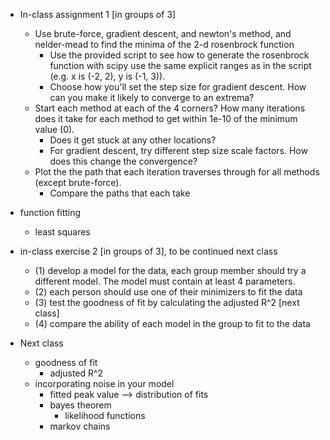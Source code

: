 * In-class assignment 1 [in groups of 3]
    * Use brute-force, gradient descent, and newton's method, and nelder-mead to
      find the minima of the 2-d rosenbrock function
        * Use the provided script to see how to generate the rosenbrock function
          with scipy use the same explicit ranges as in the script
          (e.g. x is (-2, 2), y is (-1, 3)).
        * Choose how you'll set the step size for gradient descent. How
          can you make it likely to converge to an extrema?
    * Start each method at each of the 4 corners? How many iterations does
      it take for each method to get within 1e-10 of the minimum value (0).
         * Does it get stuck at any other locations?
         * For gradient descent, try different step size scale factors. How
           does this change the convergence?
    * Plot the the path that each iteration traverses through for all
      methods (except brute-force).
        * Compare the paths that each take
       
* function fitting
    * least squares

* in-class exercise 2 [in groups of 3], to be continued next class
    * (1) develop a model for the data, each group member should try a 
          different model. The model must contain at least 4 parameters.
    * (2) each person should use one of their minimizers to fit the data
    * (3) test the goodness of fit by calculating the adjusted R^2 [next class]
    * (4) compare the ability of each model in the group to fit to the
          data

* Next class       
    * goodness of fit
        * adjusted R^2
    * incorporating noise in your model
        * fitted peak value --> distribution of fits
        * bayes theorem
            * likelihood functions
        * markov chains
